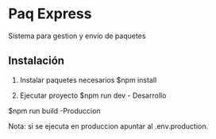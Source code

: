 # Paq Express 

Sistema para gestion y envio de paquetes 

## Instalación
1. Instalar paquetes necesarios 
  $npm install 

2. Ejecutar proyecto 
  $npm run dev - Desarrollo

  $npm run build -Produccion 

  Nota: si se ejecuta en produccion apuntar al .env.production.